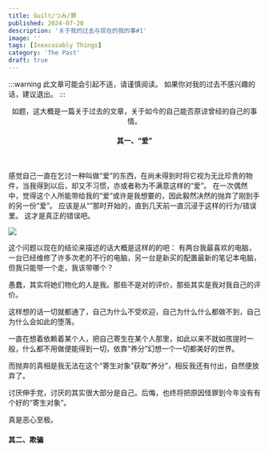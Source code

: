 ```yaml
---
title: Guilt/つみ/罪
published: 2024-07-20
description: '关于我的过去与现在的我的事#1'
image: ''
tags: [Inexcusably Things]
category: 'The Past'
draft: true 
---
```

:::warning
此文章可能会引起不适，请谨慎阅读。
如果你对我的过去不感兴趣的话，建议退出。
:::

<p style="text-align: center;">如题，这大概是一篇关于过去的文章，关于如今的自己能否原谅曾经的自己的事情。</p>

<h4><p style="text-align: center;">其一、“爱”</p></h4>
<br>

感觉自己一直在乞讨一种叫做“爱”的东西，在尚未得到时将它视为无比珍贵的物件，当我得到以后，却又不习惯，亦或者称为不满意这样的“爱”。
在一次偶然中，觉得这个人所能带给我的“爱”或许是我想要的，因此毅然决然的抛弃了刚到手的另一份“爱”。
应该是从“<HS>”那时开始的，直到几天前一直沉浸于这样的行为/错误里。
这才是真正的错误吧。

<img src="https://www.jianguoyun.com/c/tblv2/BqrYxWQziNcsQb7V1YjinFJjIBtY2qxTLjj_zb8MeIW78SnUhwjTMLFvY-MIr7dKg4XI7e_0/Kz75UdSRwqYExaaCB7s0wbByE1_LtlNfiX7OjoDUL-8/l">

这个问题以现在的结论来描述的话大概是这样的的吧：
有两台我最喜欢的电脑，一台已经维修了许多次老的不行的电脑，另一台是新买的配置最新的笔记本电脑，但我只能带一个走，我该带哪个？

愚蠢，其实将她们物化的人是我。那些不是对<WEQ>的评价，那些其实是我对我自己的评价。

这样想的话一切就都通了，自己为什么不受欢迎，自己为什么什么都做不到，自己为什么会如此的堕落。

一直在想着依赖着某个人，把自己寄生在某个人那里，如此以来不就如孩提时一般，什么都不用做便能得到一切，依靠“养分”幻想一个一切都美好的世界。

而抛弃的真相是我无法在这个“寄生对象”获取“养分”，相反我还有付出，自然便放弃了。

讨厌伸手党，讨厌的其实很大部分是自己。后悔，也终将把原因怪罪到今年没有有个好的“寄生对象”。

真是恶心至极。

#### 其二、欺骗